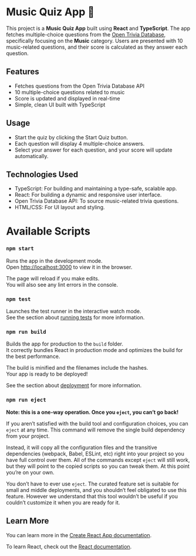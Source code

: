 # Music Quiz App 🎵

This project is a **Music Quiz App** built using **React** and **TypeScript**. The app fetches multiple-choice questions from the [Open Trivia Database](https://opentdb.com/), specifically focusing on the **Music** category. Users are presented with 10 music-related questions, and their score is calculated as they answer each question.

## Features
- Fetches questions from the Open Trivia Database API
- 10 multiple-choice questions related to music
- Score is updated and displayed in real-time
- Simple, clean UI built with TypeScript

## Usage
- Start the quiz by clicking the Start Quiz button.
- Each question will display 4 multiple-choice answers.
- Select your answer for each question, and your score will update automatically.

## Technologies Used
- TypeScript: For building and maintaining a type-safe, scalable app.
- React: For building a dynamic and responsive user interface.
- Open Trivia Database API: To source music-related trivia questions.
- HTML/CSS: For UI layout and styling.


# Available Scripts

### `npm start`

Runs the app in the development mode.\
Open [http://localhost:3000](http://localhost:3000) to view it in the browser.

The page will reload if you make edits.\
You will also see any lint errors in the console.

### `npm test`

Launches the test runner in the interactive watch mode.\
See the section about [running tests](https://facebook.github.io/create-react-app/docs/running-tests) for more information.

### `npm run build`

Builds the app for production to the `build` folder.\
It correctly bundles React in production mode and optimizes the build for the best performance.

The build is minified and the filenames include the hashes.\
Your app is ready to be deployed!

See the section about [deployment](https://facebook.github.io/create-react-app/docs/deployment) for more information.

### `npm run eject`

**Note: this is a one-way operation. Once you `eject`, you can’t go back!**

If you aren’t satisfied with the build tool and configuration choices, you can `eject` at any time. This command will remove the single build dependency from your project.

Instead, it will copy all the configuration files and the transitive dependencies (webpack, Babel, ESLint, etc) right into your project so you have full control over them. All of the commands except `eject` will still work, but they will point to the copied scripts so you can tweak them. At this point you’re on your own.

You don’t have to ever use `eject`. The curated feature set is suitable for small and middle deployments, and you shouldn’t feel obligated to use this feature. However we understand that this tool wouldn’t be useful if you couldn’t customize it when you are ready for it.

## Learn More

You can learn more in the [Create React App documentation](https://facebook.github.io/create-react-app/docs/getting-started).

To learn React, check out the [React documentation](https://reactjs.org/).
